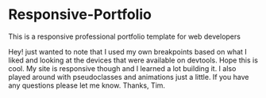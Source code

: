 # Responsive-Portfolio
This is a responsive professional portfolio template for web developers

Hey! just wanted to note that I used my own breakpoints based on what I liked and looking at the devices that were available on devtools. Hope this is cool. My site is responsive though and I learned a lot building it. I also played around with pseudoclasses and animations just a little. If you have any questions please let me know. Thanks, Tim.